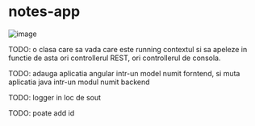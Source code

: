 # notes-app
![image](https://user-images.githubusercontent.com/111562058/185957842-1503d9d1-a5a5-484b-a0ba-401da84ba711.png)

TODO: o clasa care sa vada care este running contextul si sa apeleze in functie de asta ori controllerul REST, ori controllerul de consola.

TODO: adauga aplicatia angular intr-un model numit forntend, si muta aplicatia java intr-un modul numit backend

TODO: logger in loc de sout

TODO: poate add id
